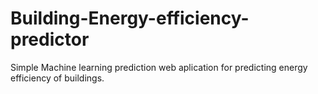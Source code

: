 # Building-Energy-efficiency-predictor
Simple Machine learning prediction web aplication for predicting energy efficiency of buildings.
